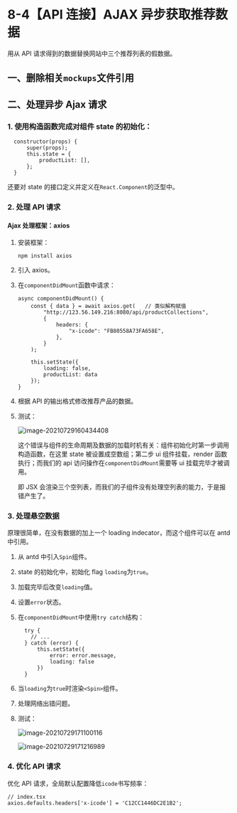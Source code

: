 # 8-4【API 连接】AJAX 异步获取推荐数据

用从 API 请求得到的数据替换网站中三个推荐列表的假数据。



## 一、删除相关`mockups`文件引用



## 二、处理异步 Ajax 请求

### 1. 使用构造函数完成对组件 state 的初始化：

```tsx
  constructor(props) {
      super(props);
      this.state = {
          productList: [],
      };
  }
```

还要对 state 的接口定义并定义在`React.Component`的泛型中。



### 2. 处理 API 请求

#### Ajax 处理框架：axios

1. 安装框架：

    ```
    npm install axios
    ```

2. 引入 axios。

3. 在`componentDidMount`函数中请求：

    ```tsx
    async componentDidMount() {
    	const { data } = await axios.get(	// 类似解构赋值
    		"http://123.56.149.216:8080/api/productCollections",
    		{
    			headers: {
    				"x-icode": "FB80558A73FA658E",
    			},
    		}
    	);
      
    	this.setState({
    		loading: false,
    		productList: data
    	});
    }
    ```

4. 根据 API 的输出格式修改推荐产品的数据。

5. 测试：

    ![image-20210729160434408](https://i.loli.net/2021/07/29/xq9NAGUavVrHYmp.png)

    这个错误与组件的生命周期及数据的加载时机有关：组件初始化时第一步调用构造函数，在这里 state 被设置成空数组；第二步 ui 组件挂载，render 函数执行；而我们的 api 访问操作在`componentDidMount`需要等 ui 挂载完毕才被调用。

    即 JSX 会渲染三个空列表，而我们的子组件没有处理空列表的能力，于是报错产生了。



### 3. 处理悬空数据

原理很简单，在没有数据的加上一个 loading indecator，而这个组件可以在 antd 中引用。

1. 从 antd 中引入`Spin`组件。

2. state 的初始化中，初始化 flag `loading`为`true`。

3. 加载完毕后改变`loading`值。

4. 设置`error`状态。

5. 在`componentDidMount`中使用`try catch`结构：

    ```tsx
      try {
        // ...
      } catch (error) {
          this.setState({
              error: error.message,
              loading: false
          })   
      }
    ```

6.  当`loading`为`true`时渲染`<Spin>`组件。

7. 处理网络出错问题。

8. 测试：

    ![image-20210729171100116](https://i.loli.net/2021/07/29/Sdl6gYBZKyba2ti.png)

    ![image-20210729171216989](https://i.loli.net/2021/07/29/PGTJXEAiNwkW1Lc.png)



### 4. 优化 API 请求

优化 API 请求，全局默认配置降低`icode`书写频率：

```tsx
// index.tsx
axios.defaults.headers['x-icode'] = 'C12CC1446DC2E1B2';
```





